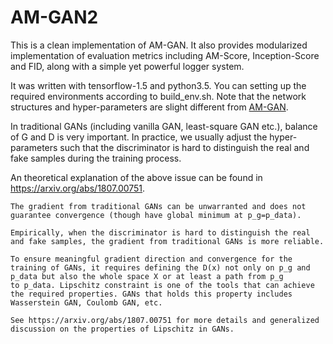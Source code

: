 # AM-GAN2

This is a clean implementation of AM-GAN. It also provides modularized implementation of evaluation metrics including AM-Score, Inception-Score and FID, along with a simple yet powerful logger system. 

It was written with tensorflow-1.5 and python3.5. You can setting up the required environments according to build_env.sh. Note that the network structures and hyper-parameters are slight different from [AM-GAN](https://github.com/ZhimingZhou/AM-GAN).

In traditional GANs (including vanilla GAN, least-square GAN etc.), balance of G and D is very important. In practice, we usually adjust the hyper-parameters such that the discriminator is hard to distinguish the real and fake samples during the training process. 

An theoretical explanation of the above issue can be found in https://arxiv.org/abs/1807.00751.

```
The gradient from traditional GANs can be unwarranted and does not guarantee convergence (though have global minimum at p_g=p_data).

Empirically, when the discriminator is hard to distinguish the real and fake samples, the gradient from traditional GANs is more reliable.

To ensure meaningful gradient direction and convergence for the training of GANs, it requires defining the D(x) not only on p_g and p_data but also the whole space X or at least a path from p_g
to p_data. Lipschitz constraint is one of the tools that can achieve the required properties. GANs that holds this property includes Wasserstein GAN, Coulomb GAN, etc. 

See https://arxiv.org/abs/1807.00751 for more details and generalized discussion on the properties of Lipschitz in GANs.
```
